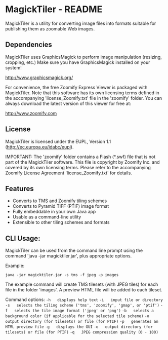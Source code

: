 # MagickTiler - README

MagickTiler is a utility for converting image files into formats suitable for 
publishing them as zoomable Web images. 

## Dependencies

MagickTiler uses GraphicsMagick to perform image manipulation (resizing, cropping,
etc.) Make sure you have GraphicsMagick installed on your system!

http://www.graphicsmagick.org/

For convenience, the free Zoomify Express Viewer is packaged with MagickTiler.
Note that this software has its own licensing terms defined in the accompanying
'license_Zoomify.txt' file in the 'zoomify' folder. You can always download the
latest version of this viewer for free at:

http://www.zoomify.com

## License

MagickTiler is licensed under the EUPL, Version 1.1 (http://ec.europa.eu/idabc/eupl).

IMPORTANT: The 'zoomify' folder contains a Flash (*.swf) file that is not part of the
MagickTiler software. This file is copyright by Zoomify Inc. and covered by its own 
licensing terms. Please refer to the accompanying Zoomify License Agreement
'license_Zoomify.txt' for details.

## Features

* Converts to TMS and Zoomify tiling schemes
* Converts to Pyramid TIFF (PTIF) image format
* Fully embeddable in your own Java app
* Usable as a command-line utility 
* Extensible to other tiling schemes and formats

## CLI Usage:

MagickTiler can be used from the command line prompt using the command
'java -jar magicktiler.jar', plus appropriate options. 

Example:

	java -jar magicktiler.jar -s tms -f jpeg -p images

The example command will create TMS tilesets (with JPEG tiles) for each file
in the folder 'images'. A preview HTML file will be added to each tileset. 

Command options:
	``-h   displays help text``
	``-i   input file or directory``
	``-s   selects the tiling scheme ('tms', 'zoomify', 'gmap', or 'ptif')``
	``-f   selects the tile image format ('jpeg' or 'png')``
	``-b   selects a background color (if applicable for the selected tile scheme)``
	``-o   output directory (for tilesets) or file (for PTIF)``
	``-p   generates an HTML preview file``
 	``-g   displays the GUI``
	``-o   output directory (for tilesets) or file (for PTIF)``
	``-q   JPEG compression quality (0 - 100)``
